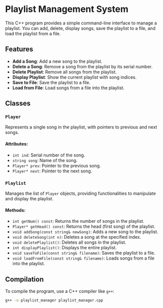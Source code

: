 # Playlist Management System

This C++ program provides a simple command-line interface to manage a playlist. You can add, delete, display songs, save the playlist to a file, and load the playlist from a file.

## Features

- **Add a Song**: Add a new song to the playlist.
- **Delete a Song**: Remove a song from the playlist by its serial number.
- **Delete Playlist**: Remove all songs from the playlist.
- **Display Playlist**: Show the current playlist with song indices.
- **Save to File**: Save the playlist to a file.
- **Load from File**: Load songs from a file into the playlist.

## Classes

### `Player`
Represents a single song in the playlist, with pointers to previous and next songs.

#### Attributes:
- `int ind`: Serial number of the song.
- `string song`: Name of the song.
- `Player* prev`: Pointer to the previous song.
- `Player* next`: Pointer to the next song.

### `Playlist`
Manages the list of `Player` objects, providing functionalities to manipulate and display the playlist.

#### Methods:
- `int getNum() const`: Returns the number of songs in the playlist.
- `Player* getHead() const`: Returns the head (first song) of the playlist.
- `void addSong(const string& newSong)`: Adds a new song to the playlist.
- `void deleteSong(int n)`: Deletes a song at the specified index.
- `void deletePlaylist()`: Deletes all songs in the playlist.
- `int displayPlaylist()`: Displays the entire playlist.
- `void saveToFile(const string& filename)`: Saves the playlist to a file.
- `void loadFromFile(const string& filename)`: Loads songs from a file into the playlist.

## Compilation

To compile the program, use a C++ compiler like `g++`:

```bash
g++ -o playlist_manager playlist_manager.cpp
